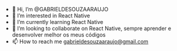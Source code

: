 - 👋 Hi, I’m @GABRIELDESOUZAARAUJO
- 👀 I’m interested in React Native       
- 🌱 I’m currently learning  React Native
- 💞️ I’m looking to collaborate on  React Native, sempre aprender e desenvolver melhor os meus códigos
- 📫 How to reach me  gabrieldesouzaaraujo@gmail.com

<!---
GABRIELDESOUZAARAUJO/GABRIELDESOUZAARAUJO is a ✨ special ✨ repository because its `README.md` (this file) appears on your GitHub profile.
You can click the Preview link to take a look at your changes.
--->
